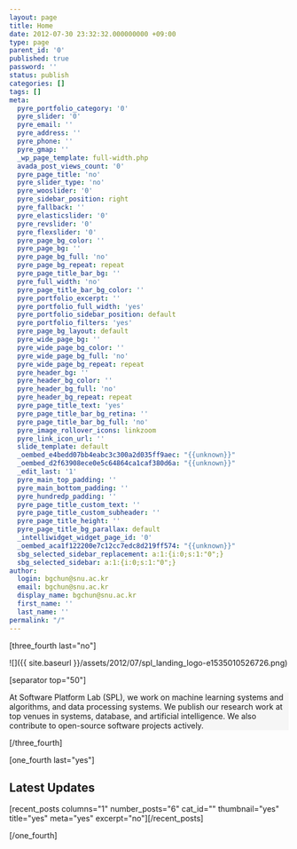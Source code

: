 ```yaml
---
layout: page
title: Home
date: 2012-07-30 23:32:32.000000000 +09:00
type: page
parent_id: '0'
published: true
password: ''
status: publish
categories: []
tags: []
meta:
  pyre_portfolio_category: '0'
  pyre_slider: '0'
  pyre_email: ''
  pyre_address: ''
  pyre_phone: ''
  pyre_gmap: ''
  _wp_page_template: full-width.php
  avada_post_views_count: '0'
  pyre_page_title: 'no'
  pyre_slider_type: 'no'
  pyre_wooslider: '0'
  pyre_sidebar_position: right
  pyre_fallback: ''
  pyre_elasticslider: '0'
  pyre_revslider: '0'
  pyre_flexslider: '0'
  pyre_page_bg_color: ''
  pyre_page_bg: ''
  pyre_page_bg_full: 'no'
  pyre_page_bg_repeat: repeat
  pyre_page_title_bar_bg: ''
  pyre_full_width: 'no'
  pyre_page_title_bar_bg_color: ''
  pyre_portfolio_excerpt: ''
  pyre_portfolio_full_width: 'yes'
  pyre_portfolio_sidebar_position: default
  pyre_portfolio_filters: 'yes'
  pyre_page_bg_layout: default
  pyre_wide_page_bg: ''
  pyre_wide_page_bg_color: ''
  pyre_wide_page_bg_full: 'no'
  pyre_wide_page_bg_repeat: repeat
  pyre_header_bg: ''
  pyre_header_bg_color: ''
  pyre_header_bg_full: 'no'
  pyre_header_bg_repeat: repeat
  pyre_page_title_text: 'yes'
  pyre_page_title_bar_bg_retina: ''
  pyre_page_title_bar_bg_full: 'no'
  pyre_image_rollover_icons: linkzoom
  pyre_link_icon_url: ''
  slide_template: default
  _oembed_e4bedd07bb4eabc3c300a2d035ff9aec: "{{unknown}}"
  _oembed_d2f63908ece0e5c64864ca1caf380d6a: "{{unknown}}"
  _edit_last: '1'
  pyre_main_top_padding: ''
  pyre_main_bottom_padding: ''
  pyre_hundredp_padding: ''
  pyre_page_title_custom_text: ''
  pyre_page_title_custom_subheader: ''
  pyre_page_title_height: ''
  pyre_page_title_bg_parallax: default
  _intelliwidget_widget_page_id: '0'
  _oembed_aca1f122200e7c12cc7edc8d219ff574: "{{unknown}}"
  sbg_selected_sidebar_replacement: a:1:{i:0;s:1:"0";}
  sbg_selected_sidebar: a:1:{i:0;s:1:"0";}
author:
  login: bgchun@snu.ac.kr
  email: bgchun@snu.ac.kr
  display_name: bgchun@snu.ac.kr
  first_name: ''
  last_name: ''
permalink: "/"
---
```

[three_fourth last="no"]

![]({{ site.baseurl }}/assets/2012/07/spl_landing_logo-e1535010526726.png)

[separator top="50"]

<div id="reading-box-container-1" class="reading-box-container clearfix">

<section class="reading-box " style="background-color: #f6f6f6 !important; border-left-width: 3px !important; border-left-color: #12a5f4!important; border: 0px solid #f6f6f6!important;">

At Software Platform Lab (SPL), we work on machine learning systems and algorithms, and data processing systems. We publish our research work at top venues in systems, database, and artificial intelligence. We also contribute to open-source software projects actively.

</section>

</div>

[/three_fourth]

[one_fourth last="yes"]

<h2>Latest Updates</h2>  
[recent_posts columns="1" number_posts="6" cat_id="" thumbnail="yes" title="yes" meta="yes" excerpt="no"][/recent_posts]

[/one_fourth]